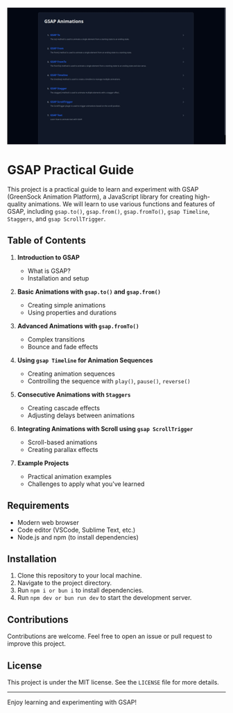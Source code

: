 ![capture](/public/capture.jpeg)

# GSAP Practical Guide

This project is a practical guide to learn and experiment with GSAP (GreenSock Animation Platform), a JavaScript library for creating high-quality animations. We will learn to use various functions and features of GSAP, including `gsap.to()`, `gsap.from()`, `gsap.fromTo()`, `gsap Timeline`, `Staggers`, and `gsap ScrollTrigger`.

## Table of Contents

1. **Introduction to GSAP**

   - What is GSAP?
   - Installation and setup

2. **Basic Animations with `gsap.to()` and `gsap.from()`**

   - Creating simple animations
   - Using properties and durations

3. **Advanced Animations with `gsap.fromTo()`**

   - Complex transitions
   - Bounce and fade effects

4. **Using `gsap Timeline` for Animation Sequences**

   - Creating animation sequences
   - Controlling the sequence with `play()`, `pause()`, `reverse()`

5. **Consecutive Animations with `Staggers`**

   - Creating cascade effects
   - Adjusting delays between animations

6. **Integrating Animations with Scroll using `gsap ScrollTrigger`**

   - Scroll-based animations
   - Creating parallax effects

7. **Example Projects**
   - Practical animation examples
   - Challenges to apply what you've learned

## Requirements

- Modern web browser
- Code editor (VSCode, Sublime Text, etc.)
- Node.js and npm (to install dependencies)

## Installation

1. Clone this repository to your local machine.
2. Navigate to the project directory.
3. Run `npm i or bun i` to install dependencies.
4. Run `npm dev or bun run dev` to start the development server.

## Contributions

Contributions are welcome. Feel free to open an issue or pull request to improve this project.

## License

This project is under the MIT license. See the `LICENSE` file for more details.

---

Enjoy learning and experimenting with GSAP!
